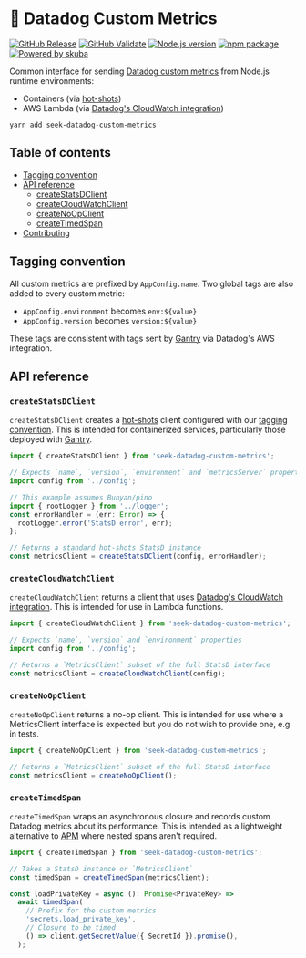 # 🐶 Datadog Custom Metrics

[![GitHub Release](https://github.com/seek-oss/datadog-custom-metrics/workflows/Release/badge.svg?branch=master)](https://github.com/seek-oss/datadog-custom-metrics/actions?query=workflow%3ARelease)
[![GitHub Validate](https://github.com/seek-oss/datadog-custom-metrics/workflows/Validate/badge.svg?branch=master)](https://github.com/seek-oss/datadog-custom-metrics/actions?query=workflow%3AValidate)
[![Node.js version](https://img.shields.io/badge/node-%3E%3D%2010-brightgreen)](https://nodejs.org/en/)
[![npm package](https://img.shields.io/npm/v/seek-datadog-custom-metrics)](https://www.npmjs.com/package/seek-datadog-custom-metrics)
[![Powered by skuba](https://img.shields.io/badge/🤿%20skuba-powered-009DC4)](https://github.com/seek-oss/skuba)

Common interface for sending [Datadog custom metrics](https://docs.datadoghq.com/developers/metrics/custom_metrics/) from Node.js runtime environments:

- Containers (via [hot-shots](https://github.com/brightcove/hot-shots))
- AWS Lambda (via [Datadog's CloudWatch integration](https://docs.datadoghq.com/integrations/amazon_lambda/#using-cloudwatch-logs))

```shell
yarn add seek-datadog-custom-metrics
```

## Table of contents

- [Tagging convention](#tagging-convention)
- [API reference](#api-reference)
  - [createStatsDClient](#createstatsdclient)
  - [createCloudWatchClient](#createcloudwatchclient)
  - [createNoOpClient](#createnoopclient)
  - [createTimedSpan](#createtimedspan)
- [Contributing](https://github.com/seek-oss/datadog-custom-metrics/blob/master/CONTRIBUTING.md)

## Tagging convention

All custom metrics are prefixed by `AppConfig.name`.
Two global tags are also added to every custom metric:

- `AppConfig.environment` becomes `env:${value}`
- `AppConfig.version` becomes `version:${value}`

These tags are consistent with tags sent by [Gantry](https://github.com/SEEK-Jobs/gantry) via Datadog's AWS integration.

## API reference

### `createStatsDClient`

`createStatsDClient` creates a [hot-shots](https://github.com/brightcove/hot-shots) client configured with our [tagging convention](#tagging-convention).
This is intended for containerized services, particularly those deployed with [Gantry](https://github.com/SEEK-Jobs/gantry).

```typescript
import { createStatsDClient } from 'seek-datadog-custom-metrics';

// Expects `name`, `version`, `environment` and `metricsServer` properties
import config from '../config';

// This example assumes Bunyan/pino
import { rootLogger } from '../logger';
const errorHandler = (err: Error) => {
  rootLogger.error('StatsD error', err);
};

// Returns a standard hot-shots StatsD instance
const metricsClient = createStatsDClient(config, errorHandler);
```

### `createCloudWatchClient`

`createCloudWatchClient` returns a client that uses [Datadog's CloudWatch integration](https://docs.datadoghq.com/integrations/amazon_lambda/#using-cloudwatch-logs).
This is intended for use in Lambda functions.

```typescript
import { createCloudWatchClient } from 'seek-datadog-custom-metrics';

// Expects `name`, `version` and `environment` properties
import config from '../config';

// Returns a `MetricsClient` subset of the full StatsD interface
const metricsClient = createCloudWatchClient(config);
```

### `createNoOpClient`

`createNoOpClient` returns a no-op client.
This is intended for use where a MetricsClient interface is expected but you do not wish to provide one, e.g in tests.

```typescript
import { createNoOpClient } from 'seek-datadog-custom-metrics';

// Returns a `MetricsClient` subset of the full StatsD interface
const metricsClient = createNoOpClient();
```

### `createTimedSpan`

`createTimedSpan` wraps an asynchronous closure and records custom Datadog metrics about its performance.
This is intended as a lightweight alternative to [APM](https://www.datadoghq.com/apm/) where nested spans aren't required.

```typescript
import { createTimedSpan } from 'seek-datadog-custom-metrics';

// Takes a StatsD instance or `MetricsClient`
const timedSpan = createTimedSpan(metricsClient);

const loadPrivateKey = async (): Promise<PrivateKey> =>
  await timedSpan(
    // Prefix for the custom metrics
    'secrets.load_private_key',
    // Closure to be timed
    () => client.getSecretValue({ SecretId }).promise(),
  );
```
